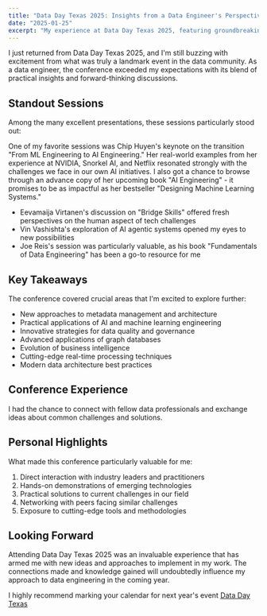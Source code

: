 ```yaml
---
title: "Data Day Texas 2025: Insights from a Data Engineer's Perspective"
date: "2025-01-25"
excerpt: "My experience at Data Day Texas 2025, featuring groundbreaking sessions on AI, data engineering, and metadata management."
---
```


I just returned from Data Day Texas 2025, and I'm still buzzing with excitement from what was truly a landmark event in the data community. As a data engineer, the conference exceeded my expectations with its blend of practical insights and forward-thinking discussions.


## Standout Sessions

Among the many excellent presentations, these sessions particularly stood out:

One of my favorite sessions was Chip Huyen's keynote on the transition "From ML Engineering to AI Engineering." Her real-world examples from her experience at NVIDIA, Snorkel AI, and Netflix resonated strongly with the challenges we face in our own AI initiatives. I also got a chance to browse through an advance copy of her upcoming book "AI Engineering" - it promises to be as impactful as her bestseller "Designing Machine Learning Systems."

- Eevamaija Virtanen's discussion on "Bridge Skills" offered fresh perspectives on the human aspect of tech challenges
- Vin Vashishta's exploration of AI agentic systems opened my eyes to new possibilities
- Joe Reis's session was particularly valuable, as his book "Fundamentals of Data Engineering" has been a go-to resource for me

## Key Takeaways

The conference covered crucial areas that I'm excited to explore further:
- New approaches to metadata management and architecture
- Practical applications of AI and machine learning engineering
- Innovative strategies for data quality and governance
- Advanced applications of graph databases
- Evolution of business intelligence
- Cutting-edge real-time processing techniques
- Modern data architecture best practices

## Conference Experience

I had the chance to connect with fellow data professionals and exchange ideas about common challenges and solutions.

## Personal Highlights

What made this conference particularly valuable for me:
1. Direct interaction with industry leaders and practitioners
2. Hands-on demonstrations of emerging technologies
3. Practical solutions to current challenges in our field
4. Networking with peers facing similar challenges
5. Exposure to cutting-edge tools and methodologies

## Looking Forward

Attending Data Day Texas 2025 was an invaluable experience that has armed me with new ideas and approaches to implement in my work. The connections made and knowledge gained will undoubtedly influence my approach to data engineering in the coming year.

I highly recommend marking your calendar for next year's event
[Data Day Texas](https://datadaytexas.com/)
